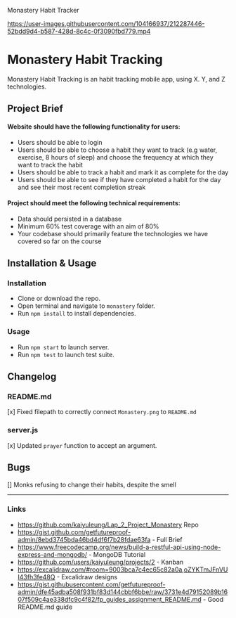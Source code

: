 Monastery Habit Tracker

https://user-images.githubusercontent.com/104166937/212287446-52bdd9d4-b587-428d-8c4c-0f3090fbd779.mp4

# Monastery Habit Tracking

Monastery Habit Tracking is an habit tracking mobile app, using X. Y, and Z technologies.

## Project Brief

#### Website should have the following functionality for users:

- Users should be able to login
- Users should be able to choose a habit they want to track (e.g water, exercise, 8 hours of sleep) and choose the frequency at which they want to track the habit
- Users should be able to track a habit and mark it as complete for the day
- Users should be able to see if they have completed a habit for the day and see their most recent completion streak

#### Project should meet the following technical requirements:

- Data should persisted in a database
- Minimum 60% test coverage with an aim of 80%
- Your codebase should primarily feature the technologies we have covered so far on the course

## Installation & Usage

### Installation

- Clone or download the repo.
- Open terminal and navigate to `monastery` folder.
- Run `npm install` to install dependencies.

### Usage

- Run `npm start` to launch server.
- Run `npm test` to launch test suite.

## Changelog

### README.md

[x] Fixed filepath to correctly connect `Monastery.png` to `README.md`

### server.js

[x] Updated `prayer` function to accept an argument.

## Bugs

[] Monks refusing to change their habits, despite the smell

---

### Links

- https://github.com/kaiyuleung/Lap_2_Project_Monastery Repo
- https://gist.github.com/getfutureproof-admin/8ebd3745bda46bd4df6f7b28fdae63fa - Full Brief
- https://www.freecodecamp.org/news/build-a-restful-api-using-node-express-and-mongodb/ - MongoDB Tutorial
- https://github.com/users/kaiyuleung/projects/2 - Kanban
- https://excalidraw.com/#room=9003bca7c4ec65c82a0a,oZYKTmJFnVUI43fh3fe48Q - Excalidraw designs
- https://gist.githubusercontent.com/getfutureproof-admin/dfe45adba508f931bf83d144cbbf6bbe/raw/3731e4d79152089b1607f509c4ae338dfc9c4f82/fp_guides_assignment_README.md - Good README.md guide
